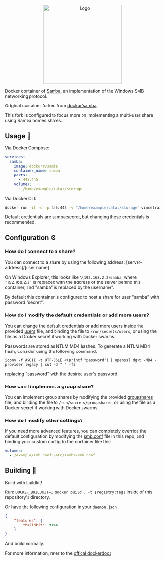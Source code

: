 <div align="center">
<a href="https://github.com/vincetrain/samba"><img src="https://raw.githubusercontent.com/dockur/samba/master/.github/logo.png" title="Logo" style="max-width:100%;" width="256" /></a>
</div>
<div align="center">

</div></h1>

Docker container of [Samba](https://www.samba.org/), an implementation of the Windows SMB networking protocol.

Original container forked from [dockur/samba](https://github.com/dockur/samba).

This fork is configured to focus more on implementing a multi-user share using Samba homes shares.

## Usage  🐳

Via Docker Compose:

```yaml
services:
  samba:
    image: dockurr/samba
    container_name: samba
    ports:
      - 445:445
    volumes:
      - /home/example/data:/storage
```

Via Docker CLI:

```bash
docker run -it -d -p 445:445 -v "/home/example/data:/storage" vincetrain/samba
```

Default credentials are samba:secret, but changing these credentials is recommended.

## Configuration ⚙️

### How do I connect to a share?

You can connect to a share by using the following address: [server-address]/[user name]

On Windows Explorer, this looks like `\\192.168.2.2\samba`, where "192.168.2.2" is replaced with the address of the server behind this container, and "samba" is replaced by the username".

By default this container is configured to host a share for user "samba" with password "secret".  

### How do I modify the default credentials or add more users?

You can change the default credentials or add more users inside the provided [users](https://github.com/vincetrain/samba/blob/master/secret/users) file, and binding the file to `/run/secrets/users`, or using the file as a Docker secret if working with Docker swarms.

Passwords are stored as NTLM MD4 hashes. To generate a NTLM MD4 hash, consider using the following command:

`iconv -f ASCII -t UTF-16LE <(printf "password") | openssl dgst -MD4 -provider legacy | cut -d " " -f2`

replacing "password" with the desired user's password.

### How can I implement a group share?

You can implement group shares by modifying the provided [groupshares](https://github.com/vincetrain/samba/blob/master/secret/groupshares) file, and binding the file to `/run/secrets/groupshares`, or using the file as a Docker secret if working with Docker swarms.

### How do I modify other settings?

If you need more advanced features, you can completely override the default configuration by modifying the [smb.conf](https://github.com/vincetrain/samba/blob/master/smb.conf) file in this repo, and binding your custom config to the container like this:

```yaml
volumes:
  - /example/smb.conf:/etc/samba/smb.conf
```
## Building  🔨
Build with buildkit!

Run:
`DOCKER_BUILDKIT=1 docker build . -t [registry:tag]` inside of this repository's directory.

Or have the following configuration in your `daemon.json`
```json
{
    "features": {
        "buildkit": true
    }
}
```
And build normally.

For more information, refer to the [offical dockerdocs](https://docs.docker.com/build/buildkit/#getting-started)
